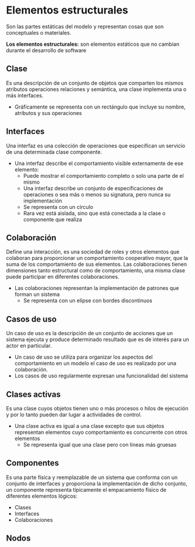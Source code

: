 # Elementos estructurales

Son las partes estáticas del modelo y representan cosas que son conceptuales o materiales.

**Los elementos estructurales:** son elementos estáticos que no cambian durante el desarrollo de software

## Clase

Es una descripción de un conjunto de objetos que comparten los mismos atributos operaciones relaciones y semántica, una clase implementa una o más interfaces.

- Gráficamente se representa con un rectángulo que incluye su nombre, atributos y sus operaciones

## Interfaces

Una interfaz es una colección de operaciones que especifican un servicio de una determinada clase componente.

- Una interfaz describe el comportamiento visible externamente de ese elemento:
  - Puede mostrar el comportamiento completo o solo una parte de el mismo
  - Una interfaz describe un conjunto de especificaciones de operaciones o sea más o menos su signatura, pero nunca su implementación
  - Se representa con un círculo
  - Rara vez está aislada, sino que está conectada a la clase o componente que realiza

## Colaboración

Define una interacción, es una sociedad de roles y otros elementos que colaboran para proporcionar un comportamiento cooperativo mayor, que la suma de los comportamiento de sus elementos. Las colaboraciones tienen dimensiones tanto estructural como de comportamiento, una misma clase puede participar en diferentes colaboraciones.

- Las colaboraciones representan la implementación de patrones que forman un sistema
  - Se representa con un elipse con bordes discontinuos

## Casos de uso

Un caso de uso es la descripción de un conjunto de acciones que un sistema ejecuta y produce determinado resultado que es de interés para un actor en particular.

- Un caso de uso se utiliza para organizar los aspectos del comportamiento en un modelo el caso de uso es realizado por una colaboración.
- Los casos de uso regularmente expresan una funcionalidad del sistema

## Clases activas

Es una clase cuyos objetos tienen uno o más procesos o hilos de ejecución y por lo tanto pueden dar lugar a actividades de control.

- Una clase activa es igual a una clase excepto que sus objetos representan elementos cuyo comportamiento es concurrente con otros elementos
  - Se representa igual que una clase pero con líneas más gruesas

## Componentes

Es una parte física y reemplazable de un sistema que conforma con un conjunto de interfaces y proporciona la implementación de dicho conjunto, un componente representa típicamente el empacamiento físico de diferentes elementos lógicos:

- Clases
- Interfaces
- Colaboraciones

## Nodos
